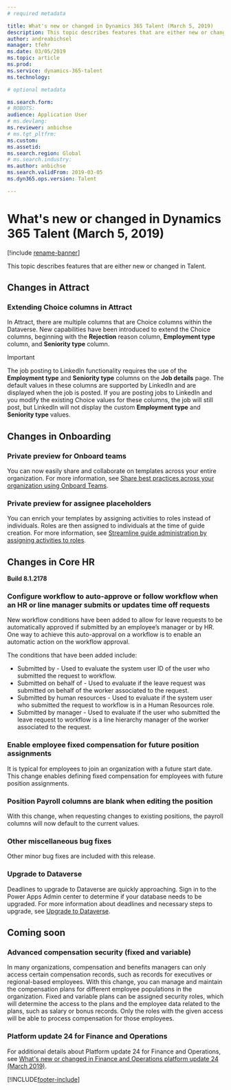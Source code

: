 ```yaml
---
# required metadata

title: What's new or changed in Dynamics 365 Talent (March 5, 2019)
description: This topic describes features that are either new or changed in Microsoft Dynamics 365 Talent for March 5, 2019.
author: andreabichsel
manager: tfehr
ms.date: 03/05/2019
ms.topic: article
ms.prod: 
ms.service: dynamics-365-talent
ms.technology: 

# optional metadata

ms.search.form: 
# ROBOTS: 
audience: Application User
# ms.devlang: 
ms.reviewer: anbichse
# ms.tgt_pltfrm: 
ms.custom: 
ms.assetid: 
ms.search.region: Global
# ms.search.industry: 
ms.author: anbichse
ms.search.validFrom: 2019-03-05
ms.dyn365.ops.version: Talent

---
```

# What's new or changed in Dynamics 365 Talent (March 5, 2019)

[!include [rename-banner](~/includes/cc-data-platform-banner.md)]

This topic describes features that are either new or changed in Talent.

## Changes in Attract

### Extending Choice columns in Attract

In Attract, there are multiple columns that are Choice columns within the Dataverse. New capabilities have been introduced to extend the Choice columns, beginning with the **Rejection** reason column, **Employment type** column, and **Seniority type** column.

> [!IMPORTANT]
> The job posting to LinkedIn functionality requires the use of the **Employment type** and **Seniority type** columns on the **Job details** page. The default values in these columns are supported by LinkedIn and are displayed when the job is posted. If you are posting jobs to LinkedIn and you modify the existing Choice values for these columns, the job will still post, but LinkedIn will not display the custom **Employment type** and **Seniority type** values.

## Changes in Onboarding

### Private preview for Onboard teams
You can now easily share and collaborate on templates across your entire organization. For more information, see [Share best practices across your organization using Onboard Teams](https://docs.microsoft.com/business-applications-release-notes/April19/dynamics365-talent/onboard/share-best-practices-teams).

### Private preview for assignee placeholders
You can enrich your templates by assigning activities to roles instead of individuals. Roles are then assigned to individuals at the time of guide creation. For more information, see [Streamline guide administration by assigning activities to roles](https://docs.microsoft.com/business-applications-release-notes/April19/dynamics365-talent/onboard/assign-activities-roles).

## Changes in Core HR
**Build 8.1.2178**

### Configure workflow to auto-approve or follow workflow when an HR or line manager submits or updates time off requests
New workflow conditions have been added to allow for leave requests to be automatically approved if submitted by an employee’s manager or by HR. One way to achieve this auto-approval on a workflow is to enable an automatic action on the workflow approval.

The conditions that have been added include:

- Submitted by - Used to evaluate the system user ID of the user who submitted the request to workflow.
- Submitted on behalf of - Used to evaluate if the leave request was submitted on behalf of the worker associated to the request.
- Submitted by human resources - Used to evaluate if the system user who submitted the request to workflow is in a Human Resources role.
- Submitted by manager - Used to evaluate if the user who submitted the leave request to workflow is a line hierarchy manager of the worker associated to the request.

### Enable employee fixed compensation for future position assignments
It is typical for employees to join an organization with a future start date. This change enables defining fixed compensation for employees with future position assignments.

### Position Payroll columns are blank when editing the position
With this change, when requesting changes to existing positions, the payroll columns will now default to the current values.

### Other miscellaneous bug fixes
Other minor bug fixes are included with this release.

### Upgrade to Dataverse
Deadlines to upgrade to Dataverse are quickly approaching. Sign in to the Power Apps Admin center to determine if your database needs to be upgraded. For more information about deadlines and necessary steps to upgrade, see [Upgrade to Dataverse](https://docs.microsoft.com/common-data-service/upgradecds/introduction-upgrade-cds).

## Coming soon

###  Advanced compensation security (fixed and variable)
In many organizations, compensation and benefits managers can only access certain compensation records, such as records for executives or regional-based employees. With this change, you can manage and maintain the compensation plans for different employee populations in the organization. Fixed and variable plans can be assigned security roles, which will determine the access to the plans and the employee data related to the plans, such as salary or bonus records. Only the roles with the given access will be able to process compensation for those employees.

###  Platform update 24 for Finance and Operations
For additional details about Platform update 24 for Finance and Operations, see [What's new or changed in Finance and Operations platform update 24 (March 2019)](https://docs.microsoft.com/dynamics365/unified-operations/fin-and-ops/get-started/whats-new-platform-update-24).


[!INCLUDE[footer-include](../includes/footer-banner.md)]